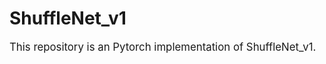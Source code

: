 # ShuffleNet_v1
<p style="font-size: 1.2em">This repository is an Pytorch implementation of ShuffleNet_v1.</p>
